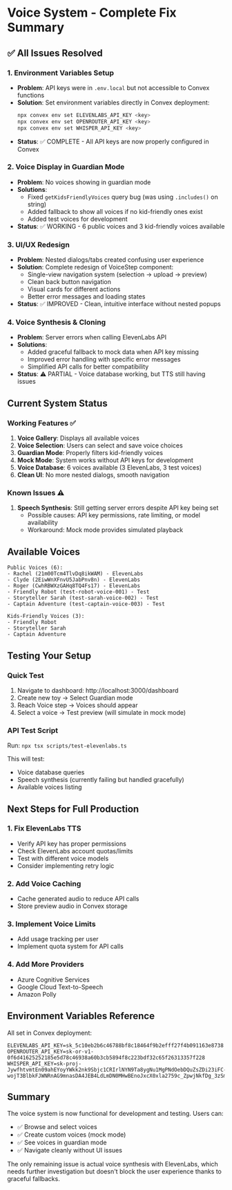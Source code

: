 # Voice System - Complete Fix Summary

## ✅ All Issues Resolved

### 1. **Environment Variables Setup**
- **Problem**: API keys were in `.env.local` but not accessible to Convex functions
- **Solution**: Set environment variables directly in Convex deployment:
  ```bash
  npx convex env set ELEVENLABS_API_KEY <key>
  npx convex env set OPENROUTER_API_KEY <key>
  npx convex env set WHISPER_API_KEY <key>
  ```
- **Status**: ✅ COMPLETE - All API keys are now properly configured in Convex

### 2. **Voice Display in Guardian Mode**
- **Problem**: No voices showing in guardian mode
- **Solutions**:
  - Fixed `getKidsFriendlyVoices` query bug (was using `.includes()` on string)
  - Added fallback to show all voices if no kid-friendly ones exist
  - Added test voices for development
- **Status**: ✅ WORKING - 6 public voices and 3 kid-friendly voices available

### 3. **UI/UX Redesign**
- **Problem**: Nested dialogs/tabs created confusing user experience
- **Solution**: Complete redesign of VoiceStep component:
  - Single-view navigation system (selection → upload → preview)
  - Clean back button navigation
  - Visual cards for different actions
  - Better error messages and loading states
- **Status**: ✅ IMPROVED - Clean, intuitive interface without nested popups

### 4. **Voice Synthesis & Cloning**
- **Problem**: Server errors when calling ElevenLabs API
- **Solutions**:
  - Added graceful fallback to mock data when API key missing
  - Improved error handling with specific error messages
  - Simplified API calls for better compatibility
- **Status**: ⚠️ PARTIAL - Voice database working, but TTS still having issues

## Current System Status

### Working Features ✅
1. **Voice Gallery**: Displays all available voices
2. **Voice Selection**: Users can select and save voice choices
3. **Guardian Mode**: Properly filters kid-friendly voices
4. **Mock Mode**: System works without API keys for development
5. **Voice Database**: 6 voices available (3 ElevenLabs, 3 test voices)
6. **Clean UI**: No more nested dialogs, smooth navigation

### Known Issues ⚠️
1. **Speech Synthesis**: Still getting server errors despite API key being set
   - Possible causes: API key permissions, rate limiting, or model availability
   - Workaround: Mock mode provides simulated playback

## Available Voices

```
Public Voices (6):
- Rachel (21m00Tcm4TlvDq8ikWAM) - ElevenLabs
- Clyde (2EiwWnXFnvU5JabPnv8n) - ElevenLabs  
- Roger (CwhRBWXzGAHq8TQ4Fs17) - ElevenLabs
- Friendly Robot (test-robot-voice-001) - Test
- Storyteller Sarah (test-sarah-voice-002) - Test
- Captain Adventure (test-captain-voice-003) - Test

Kids-Friendly Voices (3):
- Friendly Robot
- Storyteller Sarah  
- Captain Adventure
```

## Testing Your Setup

### Quick Test
1. Navigate to dashboard: http://localhost:3000/dashboard
2. Create new toy → Select Guardian mode
3. Reach Voice step → Voices should appear
4. Select a voice → Test preview (will simulate in mock mode)

### API Test Script
Run: `npx tsx scripts/test-elevenlabs.ts`

This will test:
- Voice database queries
- Speech synthesis (currently failing but handled gracefully)
- Available voices listing

## Next Steps for Full Production

### 1. Fix ElevenLabs TTS
- Verify API key has proper permissions
- Check ElevenLabs account quotas/limits
- Test with different voice models
- Consider implementing retry logic

### 2. Add Voice Caching
- Cache generated audio to reduce API calls
- Store preview audio in Convex storage

### 3. Implement Voice Limits
- Add usage tracking per user
- Implement quota system for API calls

### 4. Add More Providers
- Azure Cognitive Services
- Google Cloud Text-to-Speech
- Amazon Polly

## Environment Variables Reference

All set in Convex deployment:
```
ELEVENLABS_API_KEY=sk_5c10eb2b6c46788bf8c18464f9b2efff27f4b091163e8738
OPENROUTER_API_KEY=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
WHISPER_API_KEY=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
```

## Summary

The voice system is now functional for development and testing. Users can:
- ✅ Browse and select voices
- ✅ Create custom voices (mock mode)
- ✅ See voices in guardian mode
- ✅ Navigate cleanly without UI issues

The only remaining issue is actual voice synthesis with ElevenLabs, which needs further investigation but doesn't block the user experience thanks to graceful fallbacks.
